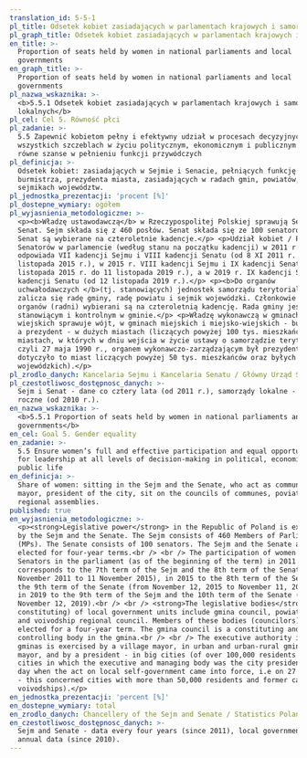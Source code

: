 ```yaml
---
translation_id: 5-5-1
pl_title: Odsetek kobiet zasiadających w parlamentach krajowych i samorządach lokalnych
pl_graph_title: Odsetek kobiet zasiadających w parlamentach krajowych i samorządach lokalnych
en_title: >-
  Proportion of seats held by women in national parliaments and local
  governments
en_graph_title: >-
  Proportion of seats held by women in national parliaments and local
  governments
pl_nazwa_wskaznika: >-
  <b>5.5.1 Odsetek kobiet zasiadających w parlamentach krajowych i samorządach
  lokalnych</b>
pl_cel: Cel 5. Równość płci
pl_zadanie: >-
  5.5 Zapewnić kobietom pełny i efektywny udział w procesach decyzyjnych na
  wszystkich szczeblach w życiu politycznym, ekonomicznym i publicznym oraz
  równe szanse w pełnieniu funkcji przywódczych
pl_definicja: >-
  Odsetek kobiet: zasiadających w Sejmie i Senacie, pełniących funkcję wójta,
  burmistrza, prezydenta miasta, zasiadających w radach gmin, powiatów,
  sejmikach województw.
pl_jednostka_prezentacji: 'procent [%]'
pl_dostepne_wymiary: ogółem
pl_wyjasnienia_metodologiczne: >-
  <p><b>Władzę ustawodawczą</b> w Rzeczypospolitej Polskiej sprawują Sejm i
  Senat. Sejm składa się z 460 posłów. Senat składa się ze 100 senatorów. Sejm i
  Senat są wybierane na czteroletnie kadencje.</p> <p>Udział kobiet / Posłów /
  Senatorów w parlamencie (według stanu na początku kadencji) w 2011 r.
  odpowiada VII kadencji Sejmu i VIII kadencji Senatu (od 8 XI 2011 r. do 11
  listopada 2015 r.), w 2015 r. VIII kadencji Sejmu i IX kadencji Senatu (od 12
  listopada 2015 r. do 11 listopada 2019 r.), a w 2019 r. IX kadencji Sejmu i X
  kadencji Senatu (od 12 listopada 2019 r.).</p> <p><b>Do organów
  uchwałodawczych </b>(tj. stanowiących) jednostek samorządu terytorialnego
  zalicza się radę gminy, radę powiatu i sejmik wojewódzki. Członkowie tych
  organów (radni) wybierani są na czteroletnią kadencję. Rada gminy jest organem
  stanowiącym i kontrolnym w gminie.</p> <p>Władzę wykonawczą w gminach
  wiejskich sprawuje wójt, w gminach miejskich i miejsko-wiejskich - burmistrz,
  a prezydent - w dużych miastach (liczących powyżej 100 tys. mieszkańców oraz w
  miastach, w których w dniu wejścia w życie ustawy o samorządzie terytorialnym,
  czyli 27 maja 1990 r., organem wykonawczo-zarządzającym był prezydent miasta -
  dotyczyło to miast liczących powyżej 50 tys. mieszkańców oraz byłych miast
  wojewódzkich).</p>
pl_zrodlo_danych: Kancelaria Sejmu i Kancelaria Senatu / Główny Urząd Statystyczny
pl_czestotliwosc_dostępnosc_danych: >-
  Sejm i Senat - dane co cztery lata (od 2011 r.), samorządy lokalne - dane
  roczne (od 2010 r.).
en_nazwa_wskaznika: >-
  <b>5.5.1 Proportion of seats held by women in national parliaments and local
  governments</b>
en_cel: Goal 5. Gender equality
en_zadanie: >-
  5.5 Ensure women’s full and effective participation and equal opportunities
  for leadership at all levels of decision-making in political, economic and
  public life
en_definicja: >-
  Share of women: sitting in the Sejm and the Senate, who act as commune head,
  mayor, president of the city, sit on the councils of communes, poviats,
  regional assemblies.
published: true
en_wyjasnienia_metodologiczne: >-
  <p><strong>Legislative power</strong> in the Republic of Poland is exercised
  by the Sejm and the Senate. The Sejm consists of 460 Members of Parliament
  (MPs). The Senate consists of 100 senators. The Sejm and the Senate are
  elected for four-year terms.<br /> <br /> The participation of women / MPs /
  Senators in the parliament (as of the beginning of the term) in 2011
  corresponds to the 7th term of the Sejm and the 8th term of the Senate (from 8
  November 2011 to 11 November 2015), in 2015 to the 8th term of the Sejm and
  the 9th term of the Senate (from November 12, 2015 to November 11, 2019) and
  in 2019 to the 9th term of the Sejm and the 10th term of the Senate (from
  November 12, 2019).<br /> <br /> <strong>The legislative bodies</strong> (i.e
  constituting) of local government units include gmina council, powiat council
  and voivodship regional council. Members of these bodies (councilors) are
  elected for a four-year term. The gmina council is a constituting and
  controlling body in the gmina.<br /> <br /> The executive authority in rural
  gminas is exercised by a village mayor, in urban and urban-rural gminas - by a
  mayor, and by a president - in big cities (of over 100,000 residents and in
  cities in which the executive and managing body was the city president on the
  day when the act on local self-government came into force, i.e on 27 May 1990
  - this concerned cities with more than 50,000 residents and former capitals of
  voivodships).</p>
en_jednostka_prezentacji: 'percent [%]'
en_dostepne_wymiary: total
en_zrodlo_danych: Chancellery of the Sejm and Senate / Statistics Poland
en_czestotliwosc_dostępnosc_danych: >-
  Sejm and Senate - data every four years (since 2011), local governments -
  annual data (since 2010).
---
```

